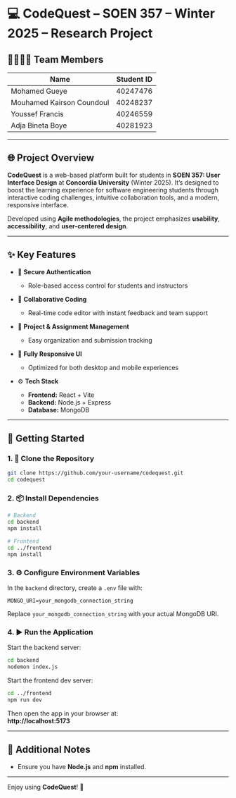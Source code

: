 # 💻 CodeQuest – SOEN 357 – Winter 2025 – Research Project

## 👨‍👩‍👧‍👦 Team Members

| Name                      | Student ID |
|---------------------------|:----------:|
| Mohamed Gueye             | 40247476   |
| Mouhamed Kairson Coundoul | 40248237   |
| Youssef Francis           | 40246559   |
| Adja Bineta Boye          | 40281923   |

---

## 🌐 Project Overview

**CodeQuest** is a web-based platform built for students in **SOEN 357: User Interface Design** at **Concordia University** (Winter 2025). It’s designed to boost the learning experience for software engineering students through interactive coding challenges, intuitive collaboration tools, and a modern, responsive interface.

Developed using **Agile methodologies**, the project emphasizes **usability**, **accessibility**, and **user-centered design**.

---

## ✨ Key Features

- 🔐 **Secure Authentication**
  - Role-based access control for students and instructors

- 🤝 **Collaborative Coding**
  - Real-time code editor with instant feedback and team support

- 📂 **Project & Assignment Management**
  - Easy organization and submission tracking

- 📱 **Fully Responsive UI**
  - Optimized for both desktop and mobile experiences

- ⚙️ **Tech Stack**
  - **Frontend:** React + Vite  
  - **Backend:** Node.js + Express  
  - **Database:** MongoDB

---

## 🚀 Getting Started

### 1. 🔁 Clone the Repository

```bash
git clone https://github.com/your-username/codequest.git
cd codequest
```

### 2. 📦 Install Dependencies

```bash
# Backend
cd backend
npm install

# Frontend
cd ../frontend
npm install
```

### 3. ⚙️ Configure Environment Variables

In the `backend` directory, create a `.env` file with:

```env
MONGO_URI=your_mongodb_connection_string
```

Replace `your_mongodb_connection_string` with your actual MongoDB URI.

### 4. ▶️ Run the Application

Start the backend server:

```bash
cd backend
nodemon index.js
```

Start the frontend dev server:

```bash
cd ../frontend
npm run dev
```

Then open the app in your browser at:  
**http://localhost:5173**

---

## 📌 Additional Notes

- Ensure you have **Node.js** and **npm** installed.

---

Enjoy using **CodeQuest**! 🎉  
